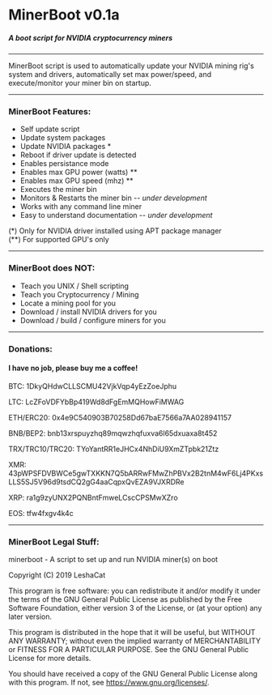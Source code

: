 # MinerBoot v0.1a
##### A boot script for NVIDIA cryptocurrency miners

----

MinerBoot script is used to automatically update your NVIDIA mining rig's system and drivers,
automatically set max power/speed, and execute/monitor your miner bin on startup.

----
### MinerBoot Features:

- Self update script
- Update system packages
- Update NVIDIA packages *
- Reboot if driver update is detected
- Enables persistance mode
- Enables max GPU power (watts) **
- Enables max GPU speed (mhz) **
- Executes the miner bin
- Monitors & Restarts the miner bin -- *under development*
- Works with any command line miner
- Easy to understand documentation -- *under development*

(*) Only for NVIDIA driver installed using APT package manager<br />
(**) For supported GPU's only

----
### MinerBoot does NOT:

- Teach you UNIX / Shell scripting
- Teach you Cryptocurrency / Mining
- Locate a mining pool for you
- Download / install NVIDIA drivers for you
- Download / build / configure miners for you

----
### Donations:

#### I have no job, please buy me a coffee!

BTC: 1DkyQHdwCLLSCMU42VjkVqp4yEzZoeJphu

LTC: LcZFoVDFYbBp419Wd8dFgEmMQHowFiMWAG

ETH/ERC20: 0x4e9C540903B70258Dd67baE7566a7AA028941157

BNB/BEP2: bnb13xrspuyzhq89mqwzhqfuxva6l65dxuaxa8t452

TRX/TRC10/TRC20: TYoYantRR1eJHCx4NhDiU9XmZTpbk21Ztz

XMR: 43pWPSFDVBWCe5gwTXKKN7Q5bARRwFMwZhPBVx2B2tnM4wF6Lj4PKxsLLS5SJ5V96d9tsdCQ2gG4aaCqpxQvEZA9VJXRDRe

XRP: ra1g9zyUNX2PQNBntFmweLCscCPSMwXZro

EOS: tfw4fxgv4k4c

----
### MinerBoot Legal Stuff:
minerboot - A script to set up and run NVIDIA miner(s) on boot 

Copyright (C) 2019 LeshaCat

This program is free software: you can redistribute it and/or modify
it under the terms of the GNU General Public License as published by
the Free Software Foundation, either version 3 of the License, or
(at your option) any later version.

This program is distributed in the hope that it will be useful,
but WITHOUT ANY WARRANTY; without even the implied warranty of
MERCHANTABILITY or FITNESS FOR A PARTICULAR PURPOSE.  See the
GNU General Public License for more details.

You should have received a copy of the GNU General Public License
along with this program.  If not, see <https://www.gnu.org/licenses/>.
